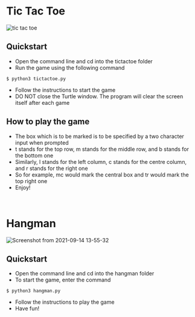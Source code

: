 # Tic Tac Toe

![tic tac toe](https://user-images.githubusercontent.com/88427856/133143563-d2a0a59a-48a3-4aa1-ab3e-1b263dc772fd.png)


## Quickstart
- Open the command line and cd into the tictactoe folder
- Run the game using the following command
 ```
 $ python3 tictactoe.py
 ```
- Follow the instructions to start the game
- DO NOT close the Turtle window. The program will clear the screen itself after each game

## How to play the game
- The box which is to be marked is to be specified by a two character input when prompted
- t stands for the top row, m stands for the middle row, and b stands for the bottom one
- Similarly, l stands for the left column, c stands for the centre column, and r stands for the right one
- So for example, mc would mark the central box and tr would mark the top right one
- Enjoy!

<br/>

# Hangman

![Screenshot from 2021-09-14 13-55-32](https://user-images.githubusercontent.com/88427856/133223282-85199002-1fa1-4040-b195-1cff8c762b54.png)

## Quickstart
- Open the command line and cd into the hangman folder
- To start the game, enter the command
```
$ python3 hangman.py
```
- Follow the instructions to play the game
- Have fun!
